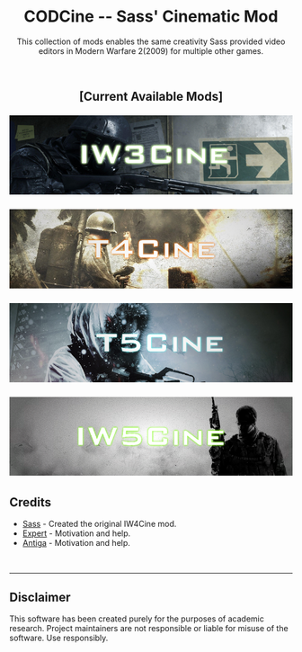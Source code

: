 
<h1 align="center">CODCine -- Sass' Cinematic Mod</h3>

<div align="center" markdown="1"> 

This collection of mods enables the same creativity Sass provided video  
editors in Modern Warfare 2(2009) for multiple other games.

<br>

<h2 align="center"> [Current Available Mods] 

[![IW3Cine](https://raw.githubusercontent.com/dtpln/codcine/main/assets/img/iw3cine.png 'IW3Cine')](https://github.com/dtpln/iw3cine)

[![T4Cine](https://raw.githubusercontent.com/dtpln/codcine/main/assets/img/t4cine.png 'T4Cine')](https://github.com/dtpln/t4cine)

[![T5Cine](https://raw.githubusercontent.com/dtpln/codcine/main/assets/img/t5cine.png 'T5Cine')](https://github.com/dtpln/t5cine)

[![IW5Cine](https://raw.githubusercontent.com/dtpln/codcine/main/assets/img/iw5cine.png 'IW5Cine')](https://github.com/dtpln/iw5cine)
</div>

## Credits
- [Sass](https://github.com/sortileges) - Created the original IW4Cine mod.
- [Expert](https://github.com/soexperttt) - Motivation and help.
- [Antiga](https://github.com/404) - Motivation and help.

<br>

___

## Disclaimer
This software has been created purely for the purposes of academic research. Project maintainers are not responsible or liable for misuse of the software. Use responsibly.
